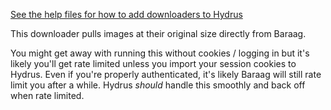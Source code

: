 [See the help files for how to add downloaders to Hydrus](https://hydrusnetwork.github.io/hydrus/help/adding_new_downloaders.html)

This downloader pulls images at their original size directly from Baraag.

You might get away with running this without cookies / logging in but it's
likely you'll get rate limited unless you import your session cookies to Hydrus.
Even if you're properly authenticated, it's likely Baraag will still rate limit
you after a while. Hydrus _should_ handle this smoothly and back off when rate
limited.
